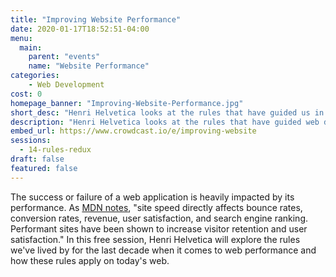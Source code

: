 ```yaml
---
title: "Improving Website Performance"
date: 2020-01-17T18:52:51-04:00
menu:
  main:
    parent: "events"
    name: "Website Performance"
categories:
    - Web Development
cost: 0
homepage_banner: "Improving-Website-Performance.jpg"
short_desc: "Henri Helvetica looks at the rules that have guided us in web performance for the last decade and how they have evolved."
description: "Henri Helvetica looks at the rules that have guided web developers when it comes to web performance for the last decade and how they have evolved."
embed_url: https://www.crowdcast.io/e/improving-website
sessions:
  - 14-rules-redux
draft: false
featured: false
---
```


The success or failure of a web application is heavily impacted by its performance. As [MDN notes](https://developer.mozilla.org/en-US/docs/Learn/Performance/why_web_performance), "site speed directly affects bounce rates, conversion rates, revenue, user satisfaction, and search engine ranking.  Performant sites have been shown to increase visitor retention and user satisfaction." In this free session, Henri Helvetica will explore the rules we've lived by for the last decade when it comes to web performance and how these rules apply on today's web.